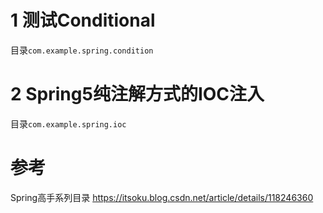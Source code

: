 
# 1 测试Conditional
目录`com.example.spring.condition`

# 2 Spring5纯注解方式的IOC注入
目录`com.example.spring.ioc`



# 参考
Spring高手系列目录
https://itsoku.blog.csdn.net/article/details/118246360
